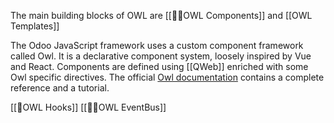 The main building blocks of OWL are [[🦉🧰OWL Components]] and [[OWL Templates]]

The Odoo JavaScript framework uses a custom component framework called Owl. It is a declarative component system, loosely inspired by Vue and React. Components are defined using [[QWeb]] enriched with some Owl specific directives. The official [Owl documentation](https://github.com/odoo/owl/blob/master/doc/readme.md) contains a complete reference and a tutorial.

[[🦉OWL Hooks]]
[[🦉🚌OWL EventBus]]
